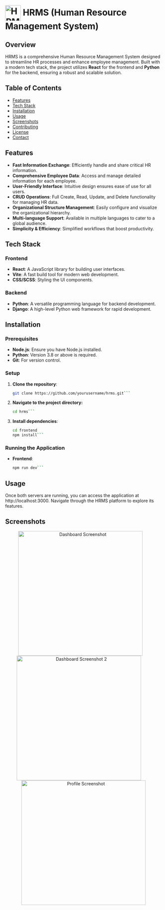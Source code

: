 # <img src="src/image/logo_1.png" alt="HRMS Logo" width="50" height="50" style="vertical-align: middle;">  HRMS (Human Resource Management System)

## Overview

HRMS is a comprehensive Human Resource Management System designed to streamline HR processes and enhance employee management. Built with a modern tech stack, the project utilizes **React** for the frontend and **Python** for the backend, ensuring a robust and scalable solution.

## Table of Contents

- [Features](#features)
- [Tech Stack](#tech-stack)
- [Installation](#installation)
- [Usage](#usage)
- [Screenshots](#screenshots)
- [Contributing](#contributing)
- [License](#license)
- [Contact](#contact)

## Features

- **Fast Information Exchange**: Efficiently handle and share critical HR information.
- **Comprehensive Employee Data**: Access and manage detailed information for each employee.
- **User-Friendly Interface**: Intuitive design ensures ease of use for all users.
- **CRUD Operations**: Full Create, Read, Update, and Delete functionality for managing HR data.
- **Organizational Structure Management**: Easily configure and visualize the organizational hierarchy.
- **Multi-language Support**: Available in multiple languages to cater to a global audience.
- **Simplicity & Efficiency**: Simplified workflows that boost productivity.

## Tech Stack

### Frontend

- **React**: A JavaScript library for building user interfaces.
- **Vite**: A fast build tool for modern web development.
- **CSS/SCSS**: Styling the UI components.

### Backend

- **Python**: A versatile programming language for backend development.
- **Django**: A high-level Python web framework for rapid development.

## Installation

### Prerequisites

- **Node.js**: Ensure you have Node.js installed.
- **Python**: Version 3.8 or above is required.
- **Git**: For version control.

### Setup

1. **Clone the repository**:
   ```bash
   git clone https://github.com/yourusername/hrms.git```

2. **Navigate to the project directory:**
   ```bash
   cd hrms```
   
4. **Install dependencies**:
   ```bash
   cd frontend
   npm install```
   
### Running the Application
- **Frontend**:
   ```bash
   npm run dev```

## Usage

Once both servers are running, you can access the application at http://localhost:3000. Navigate through the HRMS platform to explore its features.


## Screenshots
<p align="center">
  <img src="src/image/screenshot_dash.png" alt="Dashboard Screenshot" width="400" style="margin-right: 20px;">
  <img src="src/image/screenshot_dash2.png" alt="Dashboard Screenshot 2" width="400" style="margin-right: 30px;">
  <img src="src/image/screenshot_prof.png" alt="Profile Screenshot" width="400">
</p>

